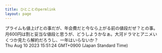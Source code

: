 ```yaml
---
title: ひとことのpermlink
layout: page
---
```

<div class="box" dt="1691650284405">
  プライムも値上げとの事だが、年会費だと今なら上がる前の値段だぜ？との事。月600円は割と妥当な値段と思うが、どうしようかなぁ。大河ドラマとアニメいくつか見たら解約だろうし、一年はいらないか？
  <div class="content is-small">Thu Aug 10 2023 15:51:24 GMT+0900 (Japan Standard Time)</div>
</div>